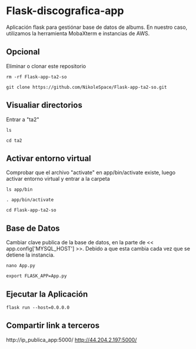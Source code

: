 # Flask-discografica-app
Aplicación flask para gestiónar base de datos de albums. En nuestro caso, utilizamos la herramienta MobaXterm e instancias de AWS.

## Opcional
Eliminar o clonar este repositorio
```
rm -rf Flask-app-ta2-so
```
```
git clone https://github.com/NikoleSpace/Flask-app-ta2-so.git
```
## Visualiar directorios
Entrar a "ta2"
```
ls
```
```
cd ta2
```
## Activar entorno virtual
Comprobar que el archivo "activate" en app/bin/activate existe, luego
activar entorno virtual y entrar a la carpeta
```
ls app/bin
```
```
. app/bin/activate
```
```
cd Flask-app-ta2-so
```
## Base de Datos
Cambiar clave publica de la base de datos, en la parte de << app.config['MYSQL_HOST'] >>. Debido a que esta cambia cada vez que se detiene la instancia.
```
nano App.py
```
```
export FLASK_APP=App.py
```
## Ejecutar la Aplicación
```
flask run --host=0.0.0.0
```
## Compartir link a terceros
http://ip_publica_app:5000/
http://44.204.2.197:5000/
